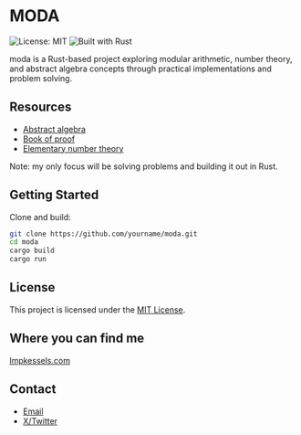 # MODA

![License: MIT](https://img.shields.io/badge/License-MIT-green.svg)
![Built with Rust](https://img.shields.io/badge/Built%20with-Rust-red.svg)

moda is a Rust-based project exploring modular arithmetic, number theory, and abstract algebra concepts through practical implementations and problem solving.

## Resources

- [Abstract algebra](https://www.math.colostate.edu/~pries/467/Judson12.pdf)
- [Book of proof](https://jdhsmith.math.iastate.edu/class/BookOfProof.pdf)
- [Elementary number theory](https://www.researchgate.net/profile/Issam_Kaddoura/post/Do-irrational-numbers-exist-in-nature/attachment/5f580f02f97a8800014574a2/AS%3A933631606403072%401599606529112/download/david-m-burton-elementary-number-theory-mcgraw-hill-education-2010.pdf)

Note: my only focus will be solving problems and building it out in Rust.

## Getting Started

Clone and build:

```bash
git clone https://github.com/yourname/moda.git
cd moda
cargo build
cargo run
```

## License

This project is licensed under the [MIT License](./LICENSE-MIT).

## Where you can find me

[lmpkessels.com](https://lmpkessels.com/)

## Contact

- [Email](mailto:l@lmpkessels.com)
- [X/Twitter](https://x.com/lmpkessels)
